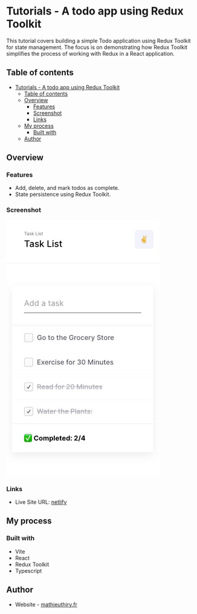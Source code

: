 # Tutorials - A todo app using Redux Toolkit

This tutorial covers building a simple Todo application using Redux Toolkit for state management. The focus is on demonstrating how Redux Toolkit simplifies the process of working with Redux in a React application.

## Table of contents

- [Tutorials - A todo app using Redux Toolkit](#tutorials---a-todo-app-using-redux-toolkit)
  - [Table of contents](#table-of-contents)
  - [Overview](#overview)
    - [Features](#features)
    - [Screenshot](#screenshot)
    - [Links](#links)
  - [My process](#my-process)
    - [Built with](#built-with)
  - [Author](#author)

## Overview

### Features

- Add, delete, and mark todos as complete.
- State persistence using Redux Toolkit.

### Screenshot

![mobile](./src/assets/preview-mobile.jpeg)

### Links

- Live Site URL: [netlify](https://frontend-mentor-promathieuthiry.netlify.app/fm11-fylo-dark-theme-landing-page-master/index.html)

## My process

### Built with

- Vite
- React
- Redux Toolkit
- Typescript

## Author

- Website - [mathieuthiry.fr](https://mathieuthiry.fr/)
